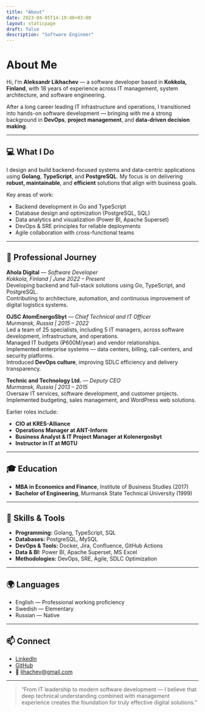 ```yaml
---
title: "About"
date: 2023-04-05T14:19:48+03:00
layout: staticpage
draft: false
description: "Software Engineer"
---
```


# About Me

Hi, I’m **Aleksandr Likhachev** — a software developer based in **Kokkola, Finland**, with 18 years of experience across IT management, system architecture, and software engineering.

After a long career leading IT infrastructure and operations, I transitioned into hands-on software development — bringing with me a strong background in **DevOps**, **project management**, and **data-driven decision making**.

---

## 💻 What I Do

I design and build backend-focused systems and data-centric applications using **Golang**, **TypeScript**, and **PostgreSQL**. My focus is on delivering **robust, maintainable**, and **efficient** solutions that align with business goals.

Key areas of work:

- Backend development in Go and TypeScript
- Database design and optimization (PostgreSQL, SQL)
- Data analytics and visualization (Power BI, Apache Superset)
- DevOps & SRE principles for reliable deployments
- Agile collaboration with cross-functional teams

---

## 🚀 Professional Journey

**Ahola Digital** — _Software Developer_  
_Kokkola, Finland | June 2022 – Present_  
Developing backend and full-stack solutions using Go, TypeScript, and PostgreSQL.  
Contributing to architecture, automation, and continuous improvement of digital logistics systems.

**OJSC AtomEnergoSbyt** — _Chief Technical and IT Officer_  
_Murmansk, Russia | 2015 – 2022_  
Led a team of 25 specialists, including 5 IT managers, across software development, infrastructure, and operations.  
Managed IT budgets (₽600M/year) and vendor relationships.  
Implemented enterprise systems — data centers, billing, call-centers, and security platforms.  
Introduced **DevOps culture**, improving SDLC efficiency and delivery transparency.

**Technic and Technology Ltd.** — _Deputy CEO_  
_Murmansk, Russia | 2013 – 2015_  
Oversaw IT services, software development, and customer projects.  
Implemented budgeting, sales management, and WordPress web solutions.

Earlier roles include:

- **CIO at KRES-Alliance**
- **Operations Manager at ANT-Inform**
- **Business Analyst & IT Project Manager at Kolenergosbyt**
- **Instructor in IT at MGTU**

---

## 🎓 Education

- **MBA in Economics and Finance**, Institute of Business Studies (2017)
- **Bachelor of Engineering**, Murmansk State Technical University (1999)

---

## 🧠 Skills & Tools

- **Programming:** Golang, TypeScript, SQL
- **Databases:** PostgreSQL, MySQL
- **DevOps & Tools:** Docker, Jira, Confluence, GitHub Actions
- **Data & BI:** Power BI, Apache Superset, MS Excel
- **Methodologies:** DevOps, SRE, Agile, SDLC Optimization

---

## 🌍 Languages

- English — Professional working proficiency
- Swedish — Elementary
- Russian — Native

---

## 📫 Connect

- [LinkedIn](https://www.linkedin.com/in/aleksandr-likhachev-b893468)
- [GitHub](https://github.com/avlihachev)
- 📧 [lihachev@gmail.com](mailto:lihachev@gmail.com)

---

> “From IT leadership to modern software development — I believe that deep technical understanding combined with management experience creates the foundation for truly effective digital solutions.”
